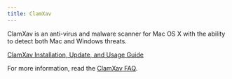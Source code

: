 ```yaml
---
title: ClamXav
---
```


ClamXav is an anti-virus and malware scanner for Mac OS X with the ability to detect both Mac and Windows threats.

[ClamXav Installation, Update, and Usage Guide](https://docs.google.com/a/gsa.gov/document/d/10CiCkCx1fb5r1x4BN-XL-9bEyHkegraQGfkNweO6DCo/edit?usp=sharing)

For more information, read the [ClamXav FAQ](https://www.clamxav.com/faq.php).
